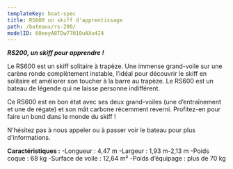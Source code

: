 ```yaml
---
templateKey: boat-spec
title: RS600 un skiff d'apprentissage
path: /bateaux/rs-200/
modelID: 60eeyA8TDw77H10uAXu4I4
---
```



***RS200, un skiff pour apprendre !***

Le RS600 est un skiff solitaire à trapèze. Une immense grand-voile sur une carène ronde complètement instable, l’idéal pour découvrir le skiff en solitaire et améliorer son toucher à la barre au trapèze. Le RS600 est un bateau de légende qui ne laisse personne indifférent.

Ce RS600 est en bon état avec ses deux grand-voiles (une d’entraînement et une de régate) et son mât carbone récemment reverni. Profitez-en pour faire un bond dans le monde du skiff !

N'hésitez pas à nous appeler ou à passer voir le bateau pour plus d'informations.

**Caractéristiques :**
-Longueur : 4,47 m
-Largeur : 1,93 m-2,13 m
-Poids coque : 68 kg
-Surface de voile : 12,64 m²
-Poids d’équipage : plus de 70 kg